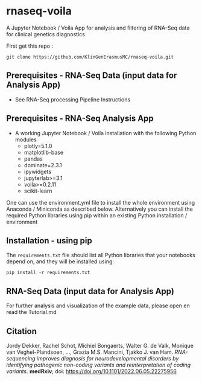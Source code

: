 # rnaseq-voila

A Jupyter Notebook / Voila App for analysis and filtering of RNA-Seq data for clinical genetics diagnostics

First get this repo :

```
git clone https://github.com/KlinGenErasmusMC/rnaseq-voila.git
```

## Prerequisites - RNA-Seq Data (input data for Analysis App)

- See RNA-Seq processing Pipeline Instructions


## Prerequisites - RNA-Seq Analysis App

- A working Jupyter Notebook / Voila installation with the following Python modules
    - plotly=5.1.0
    - matplotlib-base
    - pandas
    - dominate=2.3.1
    - ipywidgets
    - jupyterlab>=3.1
    - voila>=0.2.11
    - scikit-learn

One can use the environment.yml file to install the whole environment using Anaconda / Miniconda as described below. Alternatively you can install the required Python libraries using pip within an existing Python installation / environment 

## Installation - using pip


The `requirements.txt` file should list all Python libraries that your notebooks
depend on, and they will be installed using:

```
pip install -r requirements.txt
```


## RNA-Seq Data (input data for Analysis App)

For further analysis and visualization of the example data, please open en read the Tutorial.md
 
## Citation
Jordy Dekker, Rachel Schot, Michiel Bongaerts, Walter G. de Valk, Monique van Veghel-Plandsoen, ..., Grazia M.S. Mancini, Tjakko J. van Ham. _RNA-sequencing improves diagnosis for neurodevelopmental disorders by identifying pathogenic non-coding variants and reinterpretation of coding variants._ **medRxiv**; doi: https://doi.org/10.1101/2022.06.05.22275956
